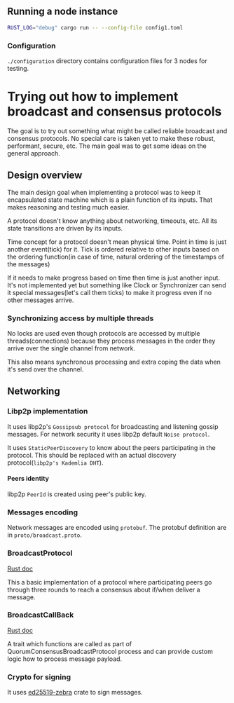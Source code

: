 ## Running a node instance

```bash
RUST_LOG="debug" cargo run -- --config-file config1.toml
```

### Configuration

`./configuration` directory contains configuration files for 3 nodes for testing.


# Trying out how to implement broadcast and consensus protocols

The goal is to try out something what might be called reliable broadcast and consensus protocols.
No special care is taken yet to make these robust, performant, secure, etc.
The main goal was to get some ideas on the general approach.

## Design overview

The main design goal when implementing a protocol was to keep it encapsulated state machine which is a plain function of its inputs. 
That makes reasoning and testing much easier.

A protocol doesn't know anything about networking, timeouts, etc. All its state transitions are driven by its inputs.

Time concept for a protocol doesn't mean physical time. Point in time is just another event(tick) for it. Tick is ordered relative to
other inputs based on the ordering function(in case of time, natural ordering of the timestamps of the messages)

If it needs to make progress based on time then time is just another input. It's not implemented yet but something like
Clock or Synchronizer can send it special messages(let's call them ticks) to make it progress even if no other messages arrive.

### Synchronizing access by multiple threads

No locks are used even though protocols are accessed by multiple threads(connections) because they process messages in the order they
arrive over the single channel from network.

This also means synchronous processing and extra coping the data when it's send over the channel.

## Networking

### Libp2p implementation

It uses libp2p's `Gossipsub protocol` for broadcasting and listening gossip messages. For network security it uses libp2p default `Noise protocol`.

It uses `StaticPeerDiscovery` to know about the peers participating in the protocol. 
This should be replaced with an actual discovery protocol(`libp2p's Kademlia DHT`).

#### Peers identity

libp2p `PeerId` is created using peer's public key. 

### Messages encoding

Network messages are encoded using `protobuf`. The protobuf definition are in `proto/broadcast.proto`.

### BroadcastProtocol
[Rust doc](src/broadcast_protocol/broadcast.rs)

This a basic implementation of a protocol where participating peers go through three rounds to reach a consensus about if/when deliver a message.

### BroadcastCallBack
[Rust doc](src/broadcast_protocol/mod.rs)

A trait which functions are called as part of QuorumConsensusBroadcastProtocol process and can provide 
custom logic how to process message payload.


### Crypto for signing

It uses [ed25519-zebra](https://crates.io/crates/ed25519-zebra) crate to sign messages.